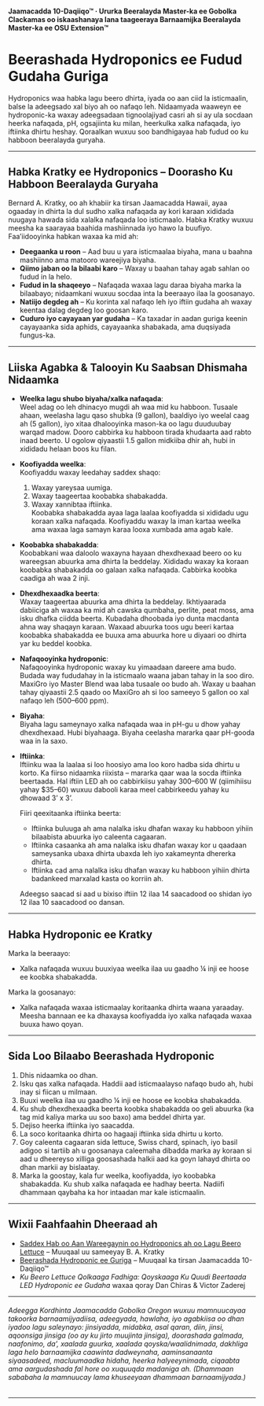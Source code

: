 #### Jaamacadda 10-Daqiiqo™ · Ururka Beeralayda Master-ka ee Gobolka Clackamas oo iskaashanaya lana taageeraya Barnaamijka Beeralayda Master-ka ee OSU Extension™

# Beerashada Hydroponics ee Fudud Gudaha Guriga

Hydroponics waa habka lagu beero dhirta, iyada oo aan ciid la isticmaalin, balse la adeegsado xal biyo ah oo nafaqo leh. Nidaamyada waaweyn ee hydroponic-ka waxay adeegsadaan tignoolajiyad casri ah si ay ula socdaan heerka nafaqada, pH, ogsajiinta ku milan, heerkulka xalka nafaqada, iyo iftiinka dhirtu heshay. Qoraalkan wuxuu soo bandhigayaa hab fudud oo ku habboon beeralayda guryaha.

---

## Habka Kratky ee Hydroponics – Doorasho Ku Habboon Beeralayda Guryaha

Bernard A. Kratky, oo ah khabiir ka tirsan Jaamacadda Hawaii, ayaa ogaaday in dhirta la dul sudho xalka nafaqada ay kori karaan xididada nuugaya hawada sida xalalka nafaqada loo isticmaalo. Habka Kratky wuxuu meesha ka saarayaa baahida mashiinnada iyo hawo la buufiyo. Faa’iidooyinka habkan waxaa ka mid ah:

- **Deegaanka u roon** – Aad buu u yara isticmaalaa biyaha, mana u baahna mashiinno ama matooro wareejiya biyaha.
- **Qiimo jaban oo la bilaabi karo** – Waxay u baahan tahay agab sahlan oo fudud in la helo.
- **Fudud in la shaqeeyo** – Nafaqada waxaa lagu daraa biyaha marka la bilaabayo; nidaamkani wuxuu socdaa inta la beeraayo ilaa la goosanayo.
- **Natiijo degdeg ah** – Ku korinta xal nafaqo leh iyo iftiin gudaha ah waxay keentaa dalag degdeg loo goosan karo.
- **Cuduro iyo cayayaan yar gudaha** – Ka taxadar in aadan guriga keenin cayayaanka sida aphids, cayayaanka shabakada, ama duqsiyada fungus-ka.

---

## Liiska Agabka & Talooyin Ku Saabsan Dhismaha Nidaamka

- **Weelka lagu shubo biyaha/xalka nafaqada**:  
  Weel adag oo leh dhinacyo mugdi ah waa mid ku habboon. Tusaale ahaan, weelasha lagu qaso shubka (9 gallon), baaldiyo iyo weelal caag ah (5 gallon), iyo xitaa dhalooyinka mason-ka oo lagu duuduubay warqad madow. Dooro cabbirka ku habboon tirada khudaarta aad rabto inaad beerto. U ogolow qiyaastii 1.5 gallon midkiiba dhir ah, hubi in xididadu helaan boos ku filan.

- **Koofiyadda weelka**:  
  Koofiyaddu waxay leedahay saddex shaqo:  
  1. Waxay yareysaa uumiga.  
  2. Waxay taageertaa koobabka shabakadda.  
  3. Waxay xannibtaa iftiinka.  
  Koobabka shabakadda ayaa laga laalaa koofiyadda si xididadu ugu koraan xalka nafaqada. Koofiyaddu waxay la iman kartaa weelka ama waxaa laga samayn karaa looxa xumbada ama agab kale.

- **Koobabka shabakadda**:  
  Koobabkani waa daloolo waxayna hayaan dhexdhexaad beero oo ku wareegsan abuurka ama dhirta la beddelay. Xididadu waxay ka koraan koobabka shabakadda oo galaan xalka nafaqada. Cabbirka koobka caadiga ah waa 2 inji.

- **Dhexdhexaadka beerta**:  
  Waxay taageertaa abuurka ama dhirta la beddelay. Ikhtiyaarada dabiiciga ah waxaa ka mid ah cawska qumbaha, perlite, peat moss, ama isku dhafka ciidda beerta. Kubadaha dhoobada iyo dunta macdanta ahna way shaqayn karaan. Waxaad abuurka toos ugu beeri kartaa koobabka shabakadda ee buuxa ama abuurka hore u diyaari oo dhirta yar ku beddel koobka.

- **Nafaqooyinka hydroponic**:  
  Nafaqooyinka hydroponic waxay ku yimaadaan dareere ama budo. Budada way fududahay in la isticmaalo waana jaban tahay in la soo diro. MaxiGro iyo Master Blend waa laba tusaale oo budo ah. Waxay u baahan tahay qiyaastii 2.5 qaado oo MaxiGro ah si loo sameeyo 5 gallon oo xal nafaqo leh (500–600 ppm).

- **Biyaha**:  
  Biyaha lagu sameynayo xalka nafaqada waa in pH-gu u dhow yahay dhexdhexaad. Hubi biyahaaga. Biyaha ceelasha mararka qaar pH-gooda waa in la saxo.

- **Iftiinka**:  
  Iftiinku waa la laalaa si loo hoosiyo ama loo koro hadba sida dhirtu u korto. Ka fiirso nidaamka riixista – mararka qaar waa la socda iftiinka beertaada. Hal iftiin LED ah oo cabbirkiisu yahay 300–600 W (qiimihiisu yahay $35–60) wuxuu dabooli karaa meel cabbirkeedu yahay ku dhowaad 3’ x 3’.

  Fiiri qeexitaanka iftiinka beerta:
  - Iftiinka buluuga ah ama nalalka isku dhafan waxay ku habboon yihiin bilaabista abuurka iyo caleenta cagaaran.
  - Iftiinka casaanka ah ama nalalka isku dhafan waxay kor u qaadaan sameysanka ubaxa dhirta ubaxda leh iyo xakameynta dhererka dhirta.
  - Iftiinka cad ama nalalka isku dhafan waxay ku habboon yihiin dhirta badankeed marxalad kasta oo korriin ah.

  Adeegso saacad si aad u bixiso iftiin 12 ilaa 14 saacadood oo shidan iyo 12 ilaa 10 saacadood oo dansan.

---

## Habka Hydroponic ee Kratky

Marka la beeraayo:
- Xalka nafaqada wuxuu buuxiyaa weelka ilaa uu gaadho ¼ inji ee hoose ee koobka shabakadda.

Marka la goosanayo:
- Xalka nafaqada waxaa isticmaalay koritaanka dhirta waana yaraaday. Meesha bannaan ee ka dhaxaysa koofiyadda iyo xalka nafaqada waxaa buuxa hawo qoyan.

---

## Sida Loo Bilaabo Beerashada Hydroponic

1. Dhis nidaamka oo dhan.
2. Isku qas xalka nafaqada. Haddii aad isticmaalayso nafaqo budo ah, hubi inay si fiican u milmaan.
3. Buuxi weelka ilaa uu gaadho ¼ inji ee hoose ee koobka shabakadda.
4. Ku shub dhexdhexaadka beerta koobka shabakadda oo geli abuurka (ka tag mid kaliya marka uu soo baxo) ama beddel dhirta yar.
5. Dejiso heerka iftiinka iyo saacadda.
6. La soco koritaanka dhirta oo hagaaji iftiinka sida dhirtu u korto.
7. Goy caleenta cagaaran sida lettuce, Swiss chard, spinach, iyo basil adigoo si tartiib ah u goosanaya caleemaha dibadda marka ay koraan si aad u dheereyso xilliga goosashada halkii aad ka goyn lahayd dhirta oo dhan markii ay bislaatay.
8. Marka la goostay, kala fur weelka, koofiyadda, iyo koobabka shabakadda. Ku shub xalka nafaqada ee hadhay beerta. Nadiifi dhammaan qaybaha ka hor intaadan mar kale isticmaalin.

---

## Wixii Faahfaahin Dheeraad ah

- [Saddex Hab oo Aan Wareegaynin oo Hydroponics ah oo Lagu Beero Lettuce](https://www.youtube.com/watch?v=jiGQsfiPwkI) – Muuqaal uu sameeyay B. A. Kratky
- [Beerashada Hydroponic ee Guriga](http://www.cmastergardeners.org/10-minute-university) – Muuqaal ka tirsan Jaamacadda 10-Daqiiqo™
- *Ku Beero Lettuce Qolkaaga Fadhiga: Qoyskaaga Ku Quudi Beertaada LED Hydroponic ee Gudaha* waxaa qoray Dan Chiras & Victor Zaderej

---

###### Adeegga Kordhinta Jaamacadda Gobolka Oregon wuxuu mamnuucayaa takoorka barnaamijyadiisa, adeegyada, hawlaha, iyo agabkiisa oo dhan iyadoo lagu saleynayo: jinsiyadda, midabka, asal qaran, diin, jinsi, aqoonsiga jinsiga (oo ay ku jirto muujinta jinsiga), doorashada galmada, naafonimo, da’, xaalada guurka, xaalada qoyska/waalidnimada, dakhliga laga helo barnaamijka caawinta dadweynaha, aaminsanaanta siyaasadeed, macluumaadka hidaha, heerka halyeeynimada, ciqaabta ama aargudashada fal hore oo xuquuqda madaniga ah. (Dhammaan sababaha la mamnuucay lama khuseeyaan dhammaan barnaamijyada.)
---